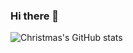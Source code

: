 ### Hi there 👋
![Christmas's GitHub stats](https://github-readme-stats.vercel.app/api?username=ThreeSwords66&show_icons=true&theme=tokyonight)
<!--
**ThreeSwords66/ThreeSwords66** is a ✨ _special_ ✨ repository because its `README.md` (this file) appears on your GitHub profile.

Here are some ideas to get you started:

- 🔭 I’m currently working on ...
- 🌱 I’m currently learning ...
- 👯 I’m looking to collaborate on ...
- 🤔 I’m looking for help with ...
- 💬 Ask me about ...
- 📫 How to reach me: ...
- 😄 Pronouns: ...
- ⚡ Fun fact: ...
-->
